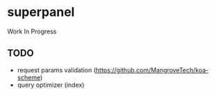 # superpanel
Work In Progress


## TODO
- request params validation (https://github.com/MangroveTech/koa-scheme)
- query optimizer (index)
